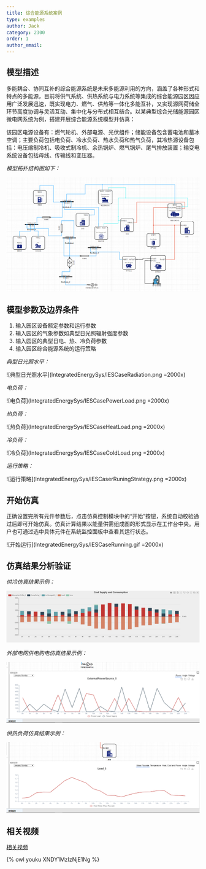 ```yaml
---
title: 综合能源系统案例
type: examples
author: Jack
category: 2300
order: 1
author_email:
---
```


## 模型描述

多能耦合、协同互补的综合能源系统是未来多能源利用的方向，涵盖了各种形式和特点的多能源，目前将供气系统、供热系统与电力系统等集成的综合能源园区因应用广泛发展迅速，既实现电力、燃气、供热等一体化多能互补，又实现源网荷储全环节高度协调与灵活互动、集中化与分布式相互结合。以某典型综合光储能源园区微电网系统为例，搭建开展综合能源系统模型并仿真：

该园区电源设备有：燃气轮机、外部电源、光伏组件；储能设备包含蓄电池和蓄冰空调；主要负荷包括电负荷、冷水负荷、热水负荷和热气负荷，其冷热源设备包括：电压缩制冷机、吸收式制冷机、余热锅炉、燃气锅炉、尾气排放装置；输变电系统设备包括母线、传输线和变压器。

_模型拓扑结构图如下：_

![拓扑结构图](IntegratedEnergySys/IESCase-Topology.png)

## 模型参数及边界条件

1. 输入园区设备额定参数和运行参数
2. 输入园区的气象参数如典型日光照辐射强度参数
3. 输入园区的典型日电、热、冷负荷参数
4. 输入园区综合能源系统的运行策略

_典型日光照水平：_

![典型日光照水平](IntegratedEnergySys/IESCaseRadiation.png =2000x)

_电负荷：_

![电负荷](IntegratedEnergySys/IESCasePowerLoad.png =2000x)

_热负荷：_

![热负荷](IntegratedEnergySys/IESCaseHeatLoad.png =2000x)

_冷负荷：_

![冷负荷](IntegratedEnergySys/IESCaseColdLoad.png =2000x)

_运行策略：_

![运行策略](IntegratedEnergySys/IESCaserRuningStrategy.png =2000x)

## 开始仿真

正确设置完所有元件参数后，点击仿真控制模块中的“开始”按钮，系统自动校验通过后即可开始仿真。仿真计算结果以能量供需组成图的形式显示在工作台中央。用户也可通过选中具体元件在系统监控面板中查看其运行状态。

![开始运行](IntegratedEnergySys/IESCaseRunning.gif =2000x)

## 仿真结果分析验证

_供冷仿真结果示例：_

![供冷仿真结果](IntegratedEnergySys/IESCaseColdResult.png)

_外部电网供电购电仿真结果示例：_

![外部电网供电购电仿真结果](IntegratedEnergySys/IESCaseExternalPowerResult.png)

_供热负荷仿真结果示例：_

![供热仿真结果](IntegratedEnergySys/IESCaseHeatLoadResult.png)

## 相关视频

[相关视频](IntegratedEnergySys/IESCaseOperation.mp4)

{% owl youku XNDY1MzIzNjE1Ng %}
